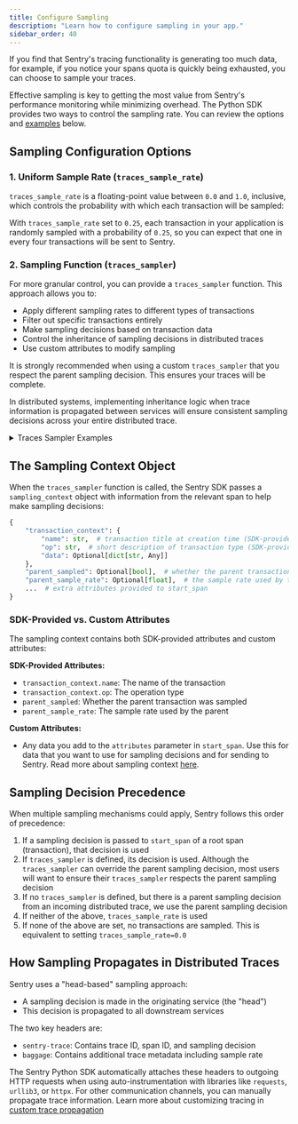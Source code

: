 ```yaml
---
title: Configure Sampling
description: "Learn how to configure sampling in your app."
sidebar_order: 40
---
```


If you find that Sentry's tracing functionality is generating too much data, for example, if you notice your spans quota is quickly being exhausted, you can choose to sample your traces.

Effective sampling is key to getting the most value from Sentry's performance monitoring while minimizing overhead. The Python SDK provides two ways to control the sampling rate. You can review the options and [examples](#traces-sampler-examples) below.

## Sampling Configuration Options

### 1. Uniform Sample Rate (`traces_sample_rate`)

`traces_sample_rate` is a floating-point value between `0.0` and `1.0`, inclusive, which controls the probability with which each transaction will be sampled:

<PlatformContent includePath="/performance/traces-sample-rate" />

With `traces_sample_rate` set to `0.25`, each transaction in your application is randomly sampled with a probability of `0.25`, so you can expect that one in every four transactions will be sent to Sentry.

### 2. Sampling Function (`traces_sampler`)

For more granular control, you can provide a `traces_sampler` function. This approach allows you to:

- Apply different sampling rates to different types of transactions
- Filter out specific transactions entirely
- Make sampling decisions based on transaction data
- Control the inheritance of sampling decisions in distributed traces
- Use custom attributes to modify sampling

<Alert>

It is strongly recommended when using a custom `traces_sampler` that you respect the parent sampling decision. This ensures your traces will be complete.

</Alert>

In distributed systems, implementing inheritance logic when trace information is propagated between services will ensure consistent sampling decisions across your entire distributed trace.

<PlatformContent includePath="/performance/traces-sampler-as-sampler" />

<details>
<summary className="text-xl font-semibold">Traces Sampler Examples</summary>

#### Traces Sampler Examples

1. Prioritizing Critical User Flows

```python
import sentry_sdk
from sentry_sdk.types import SamplingContext

def traces_sampler(sampling_context: SamplingContext) -> float:
    # Use the parent sampling decision if we have an incoming trace.
    # Note: we strongly recommend respecting the parent sampling decision,
    # as this ensures your traces will be complete!
    parent_sampling_decision = sampling_context.get("parent_sampled")
    if parent_sampling_decision is not None:
        return float(parent_sampling_decision)

    ctx = sampling_context.get("transaction_context", {})
    name = ctx.get("name")

    # Sample all checkout transactions
    if name and ('/checkout' in name or ctx.get("op") == 'checkout'):
        return 1.0

    # Sample 50% of login transactions
    if name and ('/login' in name or ctx.get("op") == 'login'):
        return 0.5

    # Sample 10% of everything else
    return 0.1

sentry_sdk.init(
    dsn="your-dsn",
    traces_sampler=traces_sampler,
)
```

2. Handling Different Environments and Error Rates

```python
import sentry_sdk
from sentry_sdk.types import SamplingContext

def traces_sampler(sampling_context: SamplingContext) -> float:
    # Use the parent sampling decision if we have an incoming trace.
    # Note: we strongly recommend respecting the parent sampling decision,
    # as this ensures your traces will be complete!
    parent_sampling_decision = sampling_context.get("parent_sampled")
    if parent_sampling_decision is not None:
        return float(parent_sampling_decision)

    environment = os.environ.get("ENVIRONMENT", "development")

    # Sample all transactions in development
    if environment == "development":
        return 1.0

    # Sample more transactions if there are recent errors
    # Note: hasRecentErrors is a custom attribute that needs to be set
    if sampling_context.get("hasRecentErrors") is True:
        return 0.8

    # Sample based on environment
    if environment == "production":
        return 0.05  # 5% in production
    elif environment == "staging":
        return 0.2   # 20% in staging

    # Default sampling rate
    return 0.1

# Initialize the SDK with the sampling function
sentry_sdk.init(
    dsn="your-dsn",
    traces_sampler=traces_sampler,
)

# Custom attributes need to be set on transaction start via the `attributes`
# argument in order to be available in the traces_sampler
with sentry_sdk.start_span(
    name="GET /api/users",
    op="http.request",
    attributes={"hasRecentErrors": True},
) as span:
    # Your code here
```

3. Controlling Sampling Based on User and Transaction Properties

```python
import sentry_sdk
from sentry_sdk.types import SamplingContext

def traces_sampler(sampling_context: SamplingContext) -> float:
    # Use the parent sampling decision if we have an incoming trace.
    # Note: we strongly recommend respecting the parent sampling decision,
    # as this ensures your traces will be complete!
    parent_sampling_decision = sampling_context.get("parent_sampled")
    if parent_sampling_decision is not None:
        return float(parent_sampling_decision)

    ctx = sampling_context.get("transaction_context", {})

    # Always sample for premium users
    # Note: user.tier is a custom attribute that needs to be set
    if sampling_context.get("user.tier") == "premium":
        return 1.0

    # Sample more transactions for users experiencing errors
    # Note: hasRecentErrors is a custom attribute
    if sampling_context.get("hasRecentErrors") is True:
        return 0.8

    # Sample less for high-volume, low-value paths
    # Note: name is an SDK-provided attribute
    if (ctx.get("name") or "").startswith("/api/metrics"):
        return 0.01

    # Default sampling rate
    return 0.2

# Initialize the SDK with the sampling function
sentry_sdk.init(
    dsn="your-dsn",
    traces_sampler=traces_sampler,
)

# To set custom attributes for this example:
with sentry_sdk.start_span(
    name="GET /api/users",
    op="http.request",
    attributes={"user.tier": "premium", "hasRecentErrors": True},
) as span:
    # Your code here
```

4. Complex Business Logic Sampling

```python
import sentry_sdk
from sentry_sdk.types import SamplingContext

def traces_sampler(sampling_context: SamplingContext) -> float:
    # Use the parent sampling decision if we have an incoming trace.
    # Note: we strongly recommend respecting the parent sampling decision,
    # as this ensures your traces will be complete!
    parent_sampling_decision = sampling_context.get("parent_sampled")
    if parent_sampling_decision is not None:
        return float(parent_sampling_decision)

    ctx = sampling_context.get("transaction_context", {})

    # Always sample critical business operations
    # Note: op is an SDK-provided attribute
    if ctx.get("op") in ["payment.process", "order.create", "user.verify"]:
        return 1.0

    # Sample based on user segment
    # Note: user.segment is a custom attribute
    user_segment = sampling_context.get("user.segment")
    if user_segment == "enterprise":
        return 0.8
    elif user_segment == "premium":
        return 0.5

    # Sample based on transaction value
    # Note: transaction.value is a custom attribute
    transaction_value = sampling_context.get("transaction.value")
    if transaction_value is not None and transaction_value > 1000:  # High-value transactions
        return 0.7

    # Sample based on error rate in the service
    # Note: service.error_rate is a custom attribute
    error_rate = sampling_context.get("service.error_rate")
    if error_rate is not None and error_rate > 0.05:  # Error rate above 5%
        return 0.9

    # Default sampling rate
    return 0.1

# Initialize the SDK with the sampling function
sentry_sdk.init(
    dsn="your-dsn",
    traces_sampler=traces_sampler,
)

# To set custom attributes for this example:
with sentry_sdk.start_span(
    name="Process Payment",
    op="payment.process",
    attributes={"user.segment": "enterprise", "transaction.value": 1500, "service.error_rate": 0.03},
) as span:
    # Your code here
```

5. Performance-Based Sampling

```python
import sentry_sdk
from sentry_sdk.types import SamplingContext

def traces_sampler(sampling_context: SamplingContext) -> float:
    # Use the parent sampling decision if we have an incoming trace.
    # Note: we strongly recommend respecting the parent sampling decision,
    # as this ensures your traces will be complete!
    parent_sampling_decision = sampling_context.get("parent_sampled")
    if parent_sampling_decision is not None:
        return float(parent_sampling_decision)

    # Sample more transactions with high memory usage
    # Note: memory_usage_mb is a custom attribute
    if sampling_context.get("memory_usage_mb", 0) > 500:  # Over 500MB
        return 0.8

    # Sample more transactions with high CPU usage
    # Note: cpu_percent is a custom attribute
    if sampling_context.get("cpu_percent", 0) > 80:  # Over 80% CPU
        return 0.8

    # Sample more transactions with high database load
    # Note: db_connections is a custom attribute
    if sampling_context.get("db_connections", 0) > 100:  # Over 100 connections
        return 0.7

    # Default sampling rate
    return 0.1

# Initialize the SDK with the sampling function
sentry_sdk.init(
    dsn="your-dsn",
    traces_sampler=traces_sampler,
)

# To set custom attributes for this example:
with sentry_sdk.start_span(
    name="Process Data",
    op="data.process",
    attributes={"memory_usage_mb": 600, "cpu_percent": 85, "db_connections": 120},
) as span:
    # Your code here
```
</details>

## The Sampling Context Object

When the `traces_sampler` function is called, the Sentry SDK passes a `sampling_context` object with information from the relevant span to help make sampling decisions:

```python
{
    "transaction_context": {
        "name": str,  # transaction title at creation time (SDK-provided)
        "op": str,  # short description of transaction type (SDK-provided)
        "data": Optional[dict[str, Any]]
    },
    "parent_sampled": Optional[bool],  # whether the parent transaction was sampled (SDK-provided)
    "parent_sample_rate": Optional[float],  # the sample rate used by the parent (SDK-provided)
    ...  # extra attributes provided to start_span
}
```

### SDK-Provided vs. Custom Attributes

The sampling context contains both SDK-provided attributes and custom attributes:

**SDK-Provided Attributes:**
- `transaction_context.name`: The name of the transaction
- `transaction_context.op`: The operation type
- `parent_sampled`: Whether the parent transaction was sampled
- `parent_sample_rate`: The sample rate used by the parent

**Custom Attributes:**
- Any data you add to the `attributes` parameter in `start_span`. Use this for data that you want to use for sampling decisions and for sending to Sentry. Read more about sampling context [here](/platforms/python/configuration/sampling/#sampling-context).

## Sampling Decision Precedence

When multiple sampling mechanisms could apply, Sentry follows this order of precedence:

1. If a sampling decision is passed to `start_span` of a root span (transaction), that decision is used
2. If `traces_sampler` is defined, its decision is used. Although the `traces_sampler` can override the parent sampling decision, most users will want to ensure their `traces_sampler` respects the parent sampling decision
3. If no `traces_sampler` is defined, but there is a parent sampling decision from an incoming distributed trace, we use the parent sampling decision
4. If neither of the above, `traces_sample_rate` is used
5. If none of the above are set, no transactions are sampled. This is equivalent to setting `traces_sample_rate=0.0`

## How Sampling Propagates in Distributed Traces

Sentry uses a "head-based" sampling approach:

- A sampling decision is made in the originating service (the "head")
- This decision is propagated to all downstream services

The two key headers are:
- `sentry-trace`: Contains trace ID, span ID, and sampling decision
- `baggage`: Contains additional trace metadata including sample rate

The Sentry Python SDK automatically attaches these headers to outgoing HTTP requests when using auto-instrumentation with libraries like `requests`, `urllib3`, or `httpx`. For other communication channels, you can manually propagate trace information. Learn more about customizing tracing in [custom trace propagation](/platforms/python/tracing/distributed-tracing/custom-trace-propagation/)
